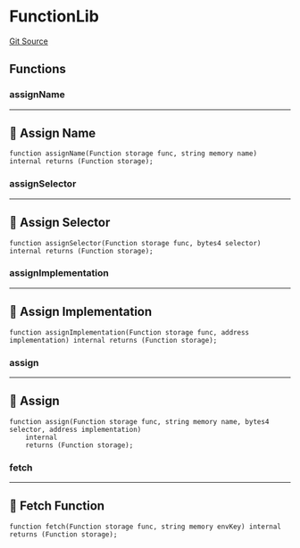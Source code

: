# FunctionLib
[Git Source](https://github.com/metacontract/mc/blob/c3fc2b414d37afc92bb1cf2e606b4b2bede47403/resources/devkit/api-reference/core/Function.sol)


## Functions
### assignName

--------------------
📛 Assign Name
----------------------


```solidity
function assignName(Function storage func, string memory name) internal returns (Function storage);
```

### assignSelector

------------------------
🎯 Assign Selector
--------------------------


```solidity
function assignSelector(Function storage func, bytes4 selector) internal returns (Function storage);
```

### assignImplementation

------------------------------
🎨 Assign Implementation
--------------------------------


```solidity
function assignImplementation(Function storage func, address implementation) internal returns (Function storage);
```

### assign

---------------
🌈 Assign
-----------------


```solidity
function assign(Function storage func, string memory name, bytes4 selector, address implementation)
    internal
    returns (Function storage);
```

### fetch

-----------------------
📨 Fetch Function
-------------------------


```solidity
function fetch(Function storage func, string memory envKey) internal returns (Function storage);
```

